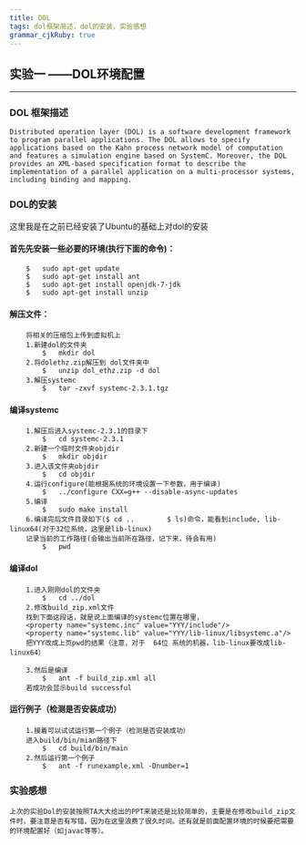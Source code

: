 ```yaml
---
title: DOL 
tags: dol框架简述，dol的安装，实验感想
grammar_cjkRuby: true
---
```

## 实验一 ——DOL环境配置
***
### DOL 框架描述
	Distributed operation layer (DOL) is a software development framework to program parallel applications. The DOL allows to specify applications based on the Kahn process network model of computation and features a simulation engine based on SystemC. Moreover, the DOL provides an XML-based specification format to describe the implementation of a parallel application on a multi-processor systems, including binding and mapping.



### DOL的安装
这里我是在之前已经安装了Ubuntu的基础上对dol的安装
#### 首先先安装一些必要的环境(执行下面的命令)：
		$	sudo apt-get update
		$	sudo apt-get install ant
		$ 	sudo apt-get install openjdk-7-jdk
		$	sudo apt-get install unzip
#### 解压文件：
		将相关的压缩包上传到虚拟机上
		1.新建dol的文件夹 
			$	mkdir dol
		2.将dolethz.zip解压到 dol文件夹中
			$	unzip dol_ethz.zip -d dol
		3.解压systemc
			$	tar -zxvf systemc-2.3.1.tgz
 #### 编译systemc
		1.解压后进入systemc-2.3.1的目录下
			$	cd systemc-2.3.1
		2.新建一个临时文件夹objdir
			$	mkdir objdir
		3.进入该文件夹objdir
			$	cd objdir
		4.运行configure(能根据系统的环境设置一下参数，用于编译)
			$	../configure CXX=g++ --disable-async-updates
		5.编译
			$	sudo make install
		6.编译完后文件目录如下($ cd ..        $ ls)命令，能看到include, lib-linux64(对于32位系统，这里是lib-linux)
		记录当前的工作路径(会输出当前所在路径，记下来，待会有用)
			$	pwd
 #### 编译dol
		1.进入刚刚dol的文件夹
			$	cd ../dol
		2.修改build_zip.xml文件
		找到下面这段话，就是说上面编译的systemc位置在哪里，
		<property name="systemc.inc" value="YYY/include"/>
		<property name="systemc.lib" value="YYY/lib-linux/libsystemc.a"/>
		把YYY改成上页pwd的结果（注意，对于  64位 系统的机器，lib-linux要改成lib-linux64）

		3.然后是编译
			$	ant -f build_zip.xml all
		若成功会显示build successful


#### 运行例子（检测是否安装成功）
		1.接着可以试试运行第一个例子（检测是否安装成功）
		进入build/bin/mian路径下
			$	cd build/bin/main
		2.然后运行第一个例子
			$	ant -f runexample.xml -Dnumber=1

### 实验感想
	上次的实验Dol的安装按照TA大大给出的PPT来装还是比较简单的，主要是在修改build_zip文件时，要注意是否有写错，因为在这里浪费了很久时间。还有就是前面配置环境的时候要把需要的环境配置好（如javac等等）。

  [1]: ./images/1476022596371.jpg "1476022596371.jpg"